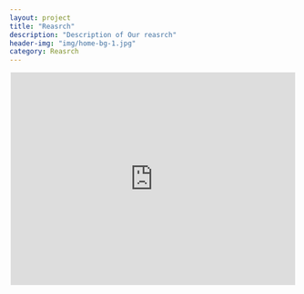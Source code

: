 ```yaml
---
layout: project
title: "Reasrch"
description: "Description of Our reasrch"
header-img: "img/home-bg-1.jpg"
category: Reasrch
---
```


<div
class="col-md-6
 contact-left">
<p
style="text-align:
center">
<iframe
class="video_iframe"
style="z-index:1;"
src="http://imgcache.qq.com/tencentvideo_v1/player/TPQzone.swf?vid=y141549bdf6&skin=http%3A%2F%2Fimgcache.qq.com%2Fminivideo_v1%2Fvd%2Fres%2Fskins%2FQzoneMiniSkin.swf&amp;
width=500&amp;height=375&amp;auto=0"
allowfullscreen=""
frameborder="0"
height="375"
width="500"></iframe>
</p>
</div>
